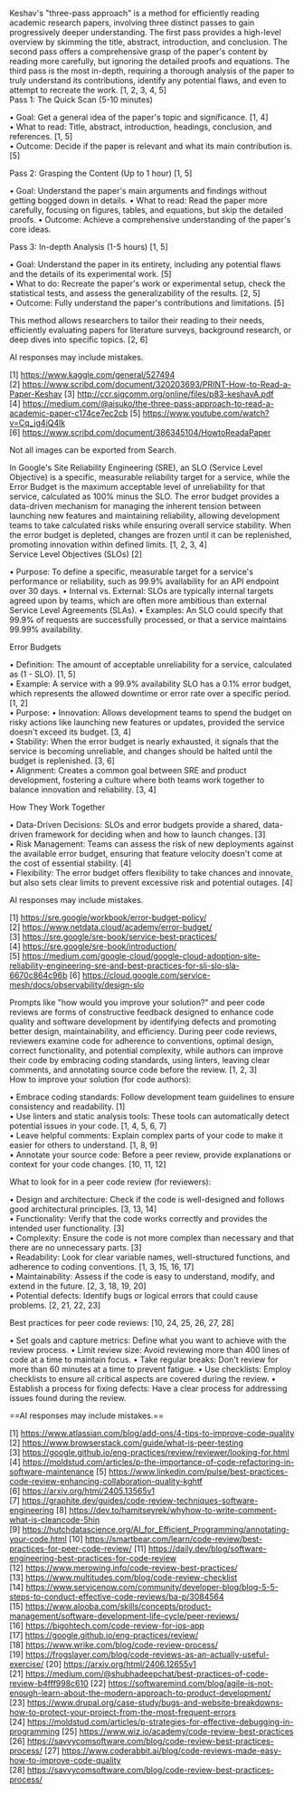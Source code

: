 Keshav's "three-pass approach" is a method for efficiently reading academic research papers, involving three distinct passes to gain progressively deeper understanding. The first pass provides a high-level overview by skimming the title, abstract, introduction, and conclusion. The second pass offers a comprehensive grasp of the paper's content by reading more carefully, but ignoring the detailed proofs and equations. The third pass is the most in-depth, requiring a thorough analysis of the paper to truly understand its contributions, identify any potential flaws, and even to attempt to recreate the work. [1, 2, 3, 4, 5]  
Pass 1: The Quick Scan (5-10 minutes) 

• Goal: Get a general idea of the paper's topic and significance. [1, 4]  
• What to read: Title, abstract, introduction, headings, conclusion, and references. [1, 5]  
• Outcome: Decide if the paper is relevant and what its main contribution is. [5]  

Pass 2: Grasping the Content (Up to 1 hour) [1, 5]  

• Goal: Understand the paper's main arguments and findings without getting bogged down in details. 
• What to read: Read the paper more carefully, focusing on figures, tables, and equations, but skip the detailed proofs. 
• Outcome: Achieve a comprehensive understanding of the paper's core ideas. 

Pass 3: In-depth Analysis (1-5 hours) [1, 5]  

• Goal: Understand the paper in its entirety, including any potential flaws and the details of its experimental work. [5]  
• What to do: Recreate the paper's work or experimental setup, check the statistical tests, and assess the generalizability of the results. [2, 5]  
• Outcome: Fully understand the paper's contributions and limitations. [5]  

This method allows researchers to tailor their reading to their needs, efficiently evaluating papers for literature surveys, background research, or deep dives into specific topics. [2, 6]  

AI responses may include mistakes.

[1] https://www.kaggle.com/general/527494
[2] https://www.scribd.com/document/320203693/PRINT-How-to-Read-a-Paper-Keshav
[3] http://ccr.sigcomm.org/online/files/p83-keshavA.pdf
[4] https://medium.com/@aisuko/the-three-pass-approach-to-read-a-academic-paper-c174ce7ec2cb
[5] https://www.youtube.com/watch?v=Cq_jg4iQ4lk
[6] https://www.scribd.com/document/386345104/HowtoReadaPaper

Not all images can be exported from Search.

In Google's Site Reliability Engineering (SRE), an SLO (Service Level Objective) is a specific, measurable reliability target for a service, while the Error Budget is the maximum acceptable level of unreliability for that service, calculated as 100% minus the SLO. The error budget provides a data-driven mechanism for managing the inherent tension between launching new features and maintaining reliability, allowing development teams to take calculated risks while ensuring overall service stability. When the error budget is depleted, changes are frozen until it can be replenished, promoting innovation within defined limits.  [1, 2, 3, 4]  
Service Level Objectives (SLOs) [2]  

• Purpose: To define a specific, measurable target for a service's performance or reliability, such as 99.9% availability for an API endpoint over 30 days. 
• Internal vs. External: SLOs are typically internal targets agreed upon by teams, which are often more ambitious than external Service Level Agreements (SLAs). 
• Examples: An SLO could specify that 99.9% of requests are successfully processed, or that a service maintains 99.99% availability. 

Error Budgets 

• Definition: The amount of acceptable unreliability for a service, calculated as (1 - SLO). [1, 5]  
• Example: A service with a 99.9% availability SLO has a 0.1% error budget, which represents the allowed downtime or error rate over a specific period. [1, 2]  
• Purpose: 
	• Innovation: Allows development teams to spend the budget on risky actions like launching new features or updates, provided the service doesn't exceed its budget. [3, 4]  
	• Stability: When the error budget is nearly exhausted, it signals that the service is becoming unreliable, and changes should be halted until the budget is replenished. [3, 6]  
	• Alignment: Creates a common goal between SRE and product development, fostering a culture where both teams work together to balance innovation and reliability. [3, 4]  

How They Work Together 

• Data-Driven Decisions: SLOs and error budgets provide a shared, data-driven framework for deciding when and how to launch changes. [3]  
• Risk Management: Teams can assess the risk of new deployments against the available error budget, ensuring that feature velocity doesn't come at the cost of essential stability. [4]  
• Flexibility: The error budget offers flexibility to take chances and innovate, but also sets clear limits to prevent excessive risk and potential outages. [4]  

AI responses may include mistakes.

[1] https://sre.google/workbook/error-budget-policy/
[2] https://www.netdata.cloud/academy/error-budget/
[3] https://sre.google/sre-book/service-best-practices/
[4] https://sre.google/sre-book/introduction/
[5] https://medium.com/google-cloud/google-cloud-adoption-site-reliability-engineering-sre-and-best-practices-for-sli-slo-sla-6670c864c96b
[6] https://cloud.google.com/service-mesh/docs/observability/design-slo

Prompts like "how would you improve your solution?" and peer code reviews are forms of constructive feedback designed to enhance code quality and software development by identifying defects and promoting better design, maintainability, and efficiency. During peer code reviews, reviewers examine code for adherence to conventions, optimal design, correct functionality, and potential complexity, while authors can improve their code by embracing coding standards, using linters, leaving clear comments, and annotating source code before the review. [1, 2, 3]  
How to improve your solution (for code authors): 

• Embrace coding standards: Follow development team guidelines to ensure consistency and readability. [1]  
• Use linters and static analysis tools: These tools can automatically detect potential issues in your code. [1, 4, 5, 6, 7]  
• Leave helpful comments: Explain complex parts of your code to make it easier for others to understand. [1, 8, 9]  
• Annotate your source code: Before a peer review, provide explanations or context for your code changes. [10, 11, 12]  

What to look for in a peer code review (for reviewers): 

• Design and architecture: Check if the code is well-designed and follows good architectural principles. [3, 13, 14]  
• Functionality: Verify that the code works correctly and provides the intended user functionality. [3]  
• Complexity: Ensure the code is not more complex than necessary and that there are no unnecessary parts. [3]  
• Readability: Look for clear variable names, well-structured functions, and adherence to coding conventions. [1, 3, 15, 16, 17]  
• Maintainability: Assess if the code is easy to understand, modify, and extend in the future. [2, 3, 18, 19, 20]  
• Potential defects: Identify bugs or logical errors that could cause problems. [2, 21, 22, 23]  

Best practices for peer code reviews: [10, 24, 25, 26, 27, 28]  

• Set goals and capture metrics: Define what you want to achieve with the review process. 
• Limit review size: Avoid reviewing more than 400 lines of code at a time to maintain focus. 
• Take regular breaks: Don't review for more than 60 minutes at a time to prevent fatigue. 
• Use checklists: Employ checklists to ensure all critical aspects are covered during the review. 
• Establish a process for fixing defects: Have a clear process for addressing issues found during the review. 

==AI responses may include mistakes.==

[1] https://www.atlassian.com/blog/add-ons/4-tips-to-improve-code-quality
[2] https://www.browserstack.com/guide/what-is-peer-testing
[3] https://google.github.io/eng-practices/review/reviewer/looking-for.html
[4] https://moldstud.com/articles/p-the-importance-of-code-refactoring-in-software-maintenance
[5] https://www.linkedin.com/pulse/best-practices-code-review-enhancing-collaboration-quality-kghtf
[6] https://arxiv.org/html/2405.13565v1
[7] https://graphite.dev/guides/code-review-techniques-software-engineering
[8] https://dev.to/hamitseyrek/whyhow-to-write-comment-what-is-cleancode-5hin
[9] https://hutchdatascience.org/AI_for_Efficient_Programming/annotating-your-code.html
[10] https://smartbear.com/learn/code-review/best-practices-for-peer-code-review/
[11] https://daily.dev/blog/software-engineering-best-practices-for-code-review
[12] https://www.merowing.info/code-review-best-practices/
[13] https://www.multitudes.com/blog/code-review-checklist
[14] https://www.servicenow.com/community/developer-blog/blog-5-5-steps-to-conduct-effective-code-reviews/ba-p/3084564
[15] https://www.alooba.com/skills/concepts/product-management/software-development-life-cycle/peer-reviews/
[16] https://bigohtech.com/code-review-for-ios-app
[17] https://google.github.io/eng-practices/review/
[18] https://www.wrike.com/blog/code-review-process/
[19] https://frogslayer.com/blog/code-reviews-as-an-actually-useful-exercise/
[20] https://arxiv.org/html/2406.12655v1
[21] https://medium.com/@shubhadeepchat/best-practices-of-code-review-b4fff998c610
[22] https://softwaremind.com/blog/agile-is-not-enough-learn-about-the-modern-approach-to-product-development/
[23] https://www.drupal.org/case-study/bugs-and-website-breakdowns-how-to-protect-your-project-from-the-most-frequent-errors
[24] https://moldstud.com/articles/p-strategies-for-effective-debugging-in-programming
[25] https://www.wiz.io/academy/code-review-best-practices
[26] https://savvycomsoftware.com/blog/code-review-best-practices-process/
[27] https://www.coderabbit.ai/blog/code-reviews-made-easy-how-to-improve-code-quality
[28] https://savvycomsoftware.com/blog/code-review-best-practices-process/

